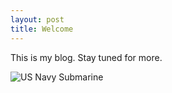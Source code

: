 ```yaml
---
layout: post
title: Welcome
---
```


This is my blog. Stay tuned for more.

![US Navy Submarine]("images/US_Navy.jpg")
